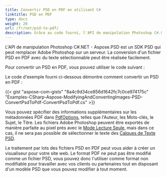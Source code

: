 ```yaml
---
title: Convertir PSD en PDF en utilisant C#
linktitle: PSD en PDF
type: docs
weight: 20
url: /fr/net/psd-to-pdf/
description: Grâce au code fourni, l'API de manipulation Photoshop C#.NET peut remplacer Adobe Photoshop sur un serveur et convertir des fichiers PSD en PDF avec du texte sélectionnable.
---
```


L'API de manipulation Photoshop C#.NET - Aspose.PSD est un SDK PSD qui peut remplacer Adobe Photoshop sur un serveur. La conversion d'un fichier PSD en PDF avec du texte sélectionnable peut être réalisée facilement.

Pour convertir un PSD en PDF, vous pouvez utiliser le code suivant :

Le code d'exemple fourni ci-dessous démontre comment convertir un PSD en PDF :

{{< gist "aspose-com-gists" "8a4c9d34ce856d1642fc7c0ce974175c" "Examples-CSharp-Aspose-ModifyingAndConvertingImages-PSD-ConvertPsdToPdf-ConvertPsdToPdf.cs" >}}

Vous pouvez spécifier des informations supplémentaires sur les métadonnées PDF dans [PdfOptions](https://reference.aspose.com/psd/net/aspose.psd.imageoptions/pdfoptions), telles que l'Auteur, les Mots-clés, le Sujet, le Titre. Les fichiers Adobe Photoshop peuvent être exportés de manière parfaite au pixel près avec le [Mode Lecture Seule,](https://reference.aspose.com/psd/net/aspose.psd.imageloadoptions/psdloadoptions/properties/readonlymode) mais dans ce cas, il ne sera pas possible de sélectionner le texte des [Calques de Texte PSD](https://reference.aspose.com/psd/net/aspose.psd.fileformats.psd.layers/textlayer).

Le traitement par lots des fichiers PSD en PDF peut vous aider à créer un visualiseur pour votre site web. Le format PDF ne peut pas être modifié comme un fichier PSD, vous pouvez donc l'utiliser comme format non modifiable pour travailler avec vos clients ou partenaires tout en disposant d'un modèle PSD que vous pouvez modifier à tout moment.
